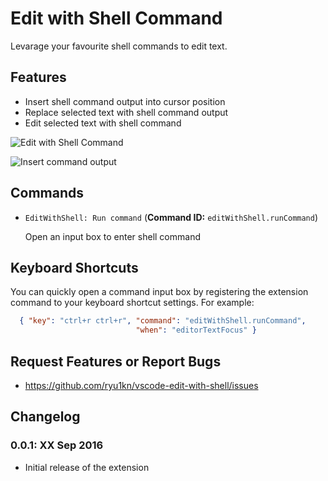 # Edit with Shell Command

Levarage your favourite shell commands to edit text.

## Features

* Insert shell command output into cursor position
* Replace selected text with shell command output
* Edit selected text with shell command

![Edit with Shell Command](https://raw.githubusercontent.com/ryu1kn/vscode-edit-with-shell/master/images/animations/edit-with-shell.gif)

![Insert command output](https://raw.githubusercontent.com/ryu1kn/vscode-edit-with-shell/master/images/animations/insert-command-output.gif)

## Commands

* `EditWithShell: Run command` (**Command ID:** `editWithShell.runCommand`)

    Open an input box to enter shell command

## Keyboard Shortcuts

You can quickly open a command input box by registering the extension command to your keyboard shortcut settings. For example:

```json
  { "key": "ctrl+r ctrl+r", "command": "editWithShell.runCommand",
                            "when": "editorTextFocus" }
```

## Request Features or Report Bugs

* https://github.com/ryu1kn/vscode-edit-with-shell/issues

## Changelog

### 0.0.1: XX Sep 2016

* Initial release of the extension

